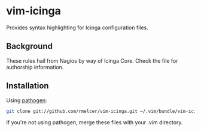 
# vim-icinga

Provides syntax highlighting for Icinga configuration files.

## Background

These rules hail from Nagios by way of Icinga Core. Check the file for authorship information.

## Installation

Using [pathogen](https://github.com/tpope/vim-pathogen):
```bash
git clone git://github.com/rmelcer/vim-icinga.git ~/.vim/bundle/vim-icinga
```

If you're not using pathogen, merge these files with your .vim directory.
